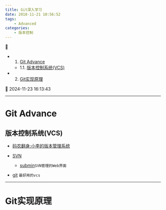 ```yaml
---
title: Git深入学习
date: 2018-11-21 10:56:52
tags: 
    - Advanced
categories: 
    - 版本控制
---
```


💠

- 1. [Git Advance](#git-advance)
    - 1.1. [版本控制系统(VCS)](#版本控制系统vcs)
- 2. [Git实现原理](#git实现原理)

💠 2024-11-23 16:13:43
****************************************
# Git Advance

## 版本控制系统(VCS)
- [码农翻身:小李的版本管理系统](https://mp.weixin.qq.com/s?__biz=MzAxOTc0NzExNg==&mid=2665513204&idx=1&sn=c4c493d771a167a84ace01c3e016417e&scene=21#wechat_redirect)

- [SVN](https://subversion.apache.org/)
    - [submin](https://supermind.nl/submin/)`SVN管理的Web界面`
- [git](https://git-scm.com/) `最好用的vcs`

*********************

# Git实现原理
